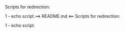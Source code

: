 Scripts for redirection:

1 - echo script.==> README.md <==
Scripts for redirection:

1 - echo script.